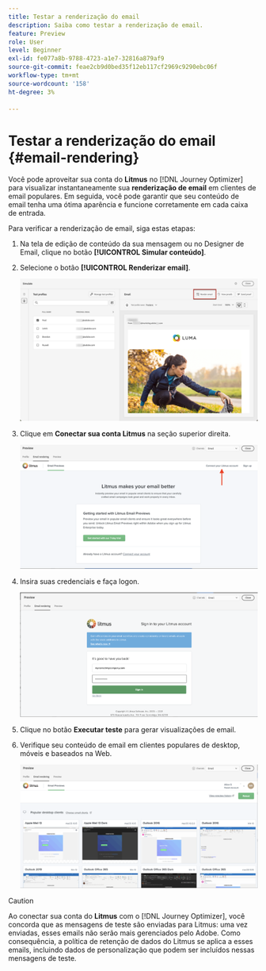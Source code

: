 ```yaml
---
title: Testar a renderização do email
description: Saiba como testar a renderização de email.
feature: Preview
role: User
level: Beginner
exl-id: fe077a8b-9788-4723-a1e7-32816a879af9
source-git-commit: feae2cb9d0bed35f12eb117cf2969c9290ebc06f
workflow-type: tm+mt
source-wordcount: '158'
ht-degree: 3%

---
```


# Testar a renderização do email {#email-rendering}

Você pode aproveitar sua conta do **Litmus** no [!DNL Journey Optimizer] para visualizar instantaneamente sua **renderização de email** em clientes de email populares. Em seguida, você pode garantir que seu conteúdo de email tenha uma ótima aparência e funcione corretamente em cada caixa de entrada.

Para verificar a renderização de email, siga estas etapas:

1. Na tela de edição de conteúdo da sua mensagem ou no Designer de Email, clique no botão **[!UICONTROL Simular conteúdo]**.

1. Selecione o botão **[!UICONTROL Renderizar email]**.

   ![](../email/assets/email-rendering-button.png)

1. Clique em **Conectar sua conta Litmus** na seção superior direita.

   ![](../email/assets/email-rendering-litmus.png)

1. Insira suas credenciais e faça logon.

   ![](../email/assets/email-rendering-credentials.png)

1. Clique no botão **Executar teste** para gerar visualizações de email.

1. Verifique seu conteúdo de email em clientes populares de desktop, móveis e baseados na Web.

   ![](../email/assets/email-rendering-previews.png)

>[!CAUTION]
>
>Ao conectar sua conta do **Litmus** com o [!DNL Journey Optimizer], você concorda que as mensagens de teste são enviadas para Litmus: uma vez enviadas, esses emails não serão mais gerenciados pelo Adobe. Como consequência, a política de retenção de dados do Litmus se aplica a esses emails, incluindo dados de personalização que podem ser incluídos nessas mensagens de teste.
